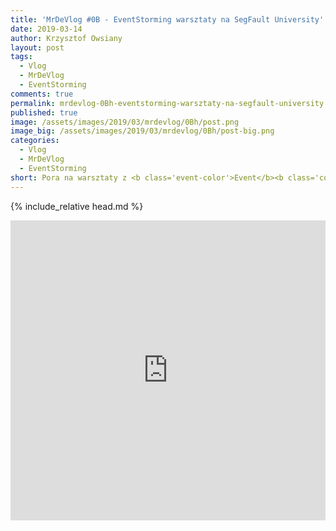 ```yaml
---
title: 'MrDeVlog #0B - EventStorming warsztaty na SegFault University'
date: 2019-03-14
author: Krzysztof Owsiany
layout: post
tags:
  - Vlog
  - MrDeVlog
  - EventStorming
comments: true
permalink: mrdevlog-0Bh-eventstorming-warsztaty-na-segfault-university
published: true
image: /assets/images/2019/03/mrdevlog/0Bh/post.png
image_big: /assets/images/2019/03/mrdevlog/0Bh/post-big.png
categories:
  - Vlog
  - MrDeVlog
  - EventStorming
short: Pora na warsztaty z <b class='event-color'>Event</b><b class='command-color'>Storming</b>-u na SegFault University w Gdańsku. Ponownie przekonuję się, że jest to technika niezwykła i bardzo potężna.
---
```

{% include_relative head.md %}

<div width="640" height="480" style="margin-left:auto; margin-right:auto;">
<embed width="100%" height="480" src="https://www.youtube.com/embed/ewNo_sYa7_I"/>
</div >
